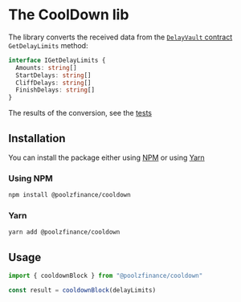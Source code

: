 # The CoolDown lib

The library converts the received data from the [`DelayVault` contract](https://bscscan.com/address/0x5eb57B1210338b13E3D5572d5e1670285Aa71702#readContract#F3) `GetDelayLimits` method:

```typescript
interface IGetDelayLimits {
  Amounts: string[]
  StartDelays: string[]
  CliffDelays: string[]
  FinishDelays: string[]
}
```

The results of the conversion, see the [tests](./tests/cooldownBlock.test.ts)

## Installation

You can install the package either using [NPM](https://www.npmjs.com/package/@poolzfinance/cooldown) or using [Yarn](https://yarnpkg.com/package/@poolzfinance/cooldown)

### Using NPM

```bash
npm install @poolzfinance/cooldown
```

### Yarn

```bash
yarn add @poolzfinance/cooldown
```

## Usage

```typescript
import { cooldownBlock } from "@poolzfinance/cooldown"

const result = cooldownBlock(delayLimits)
```
